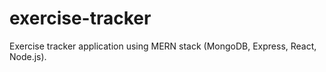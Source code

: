 # exercise-tracker
Exercise tracker application using MERN stack (MongoDB, Express, React, Node.js).
